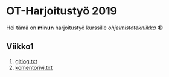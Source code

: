 # OT-Harjoitustyö 2019
Hei tämä on **minun** harjoitustyö kurssille *ohjelmistotekniikka* 
**:D**

## Viikko1
1. [gitlog.txt](https://github.com/fellmana/ot-harjoitustyo/blob/master/gitlog.txt)
1. [komentorivi.txt](https://github.com/fellmana/ot-harjoitustyo/blob/master/komentorivi.txt)
